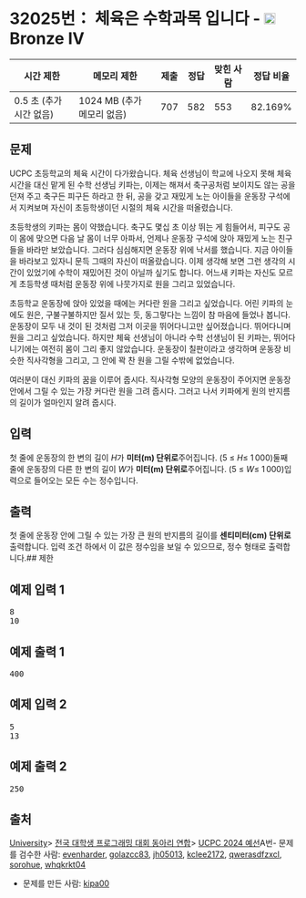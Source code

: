 # 32025번： 체육은 수학과목 입니다 - <img src="https://static.solved.ac/tier_small/2.svg" style="height:20px" />Bronze IV

| 시간 제한 | 메모리 제한 | 제출 | 정답 | 맞힌 사람 | 정답 비율 |
| --- | --- | --- | --- | --- | --- |
| 0.5 초 (추가 시간 없음) | 1024 MB (추가 메모리 없음) | 707 | 582 | 553 | 82.169% |

## 문제

UCPC 초등학교의 체육 시간이 다가왔습니다. 체육 선생님이 학교에 나오지 못해 체육 시간을 대신 맡게 된 수학 선생님 키파는, 이제는 해져서 축구공처럼 보이지도 않는 공을 던져 주고 축구든 피구든 하라고 한 뒤, 공을 갖고 재밌게 노는 아이들을 운동장 구석에서 지켜보며 자신이 초등학생이던 시절의 체육 시간을 떠올렸습니다.

초등학생의 키파는 몸이 약했습니다. 축구도 몇십 초 이상 뛰는 게 힘들어서, 피구도 공이 몸에 맞으면 다음 날 몸이 너무 아파서, 언제나 운동장 구석에 앉아 재밌게 노는 친구들을 바라만 보았습니다. 그러다 심심해지면 운동장 위에 낙서를 했습니다. 지금 아이들을 바라보고 있자니 문득 그때의 자신이 떠올랐습니다. 이제 생각해 보면 그런 생각의 시간이 있었기에 수학이 재밌어진 것이 아닐까 싶기도 합니다. 어느새 키파는 자신도 모르게 초등학생 때처럼 운동장 위에 나뭇가지로 원을 그리고 있었습니다.

초등학교 운동장에 앉아 있었을 때에는 커다란 원을 그리고 싶었습니다. 어린 키파의 눈에도 원은, 구불구불하지만 질서 있는 듯, 동그랗다는 느낌이 참 마음에 들었나 봅니다. 운동장이 모두 내 것이 된 것처럼 그저 이곳을 뛰어다니고만 싶어졌습니다. 뛰어다니며 원을 그리고 싶었습니다. 하지만 체육 선생님이 아니라 수학 선생님이 된 키파는, 뛰어다니기에는 여전히 몸이 그리 좋지 않았습니다. 운동장이 칠판이라고 생각하며 운동장 비슷한 직사각형을 그리고, 그 안에 꽉 찬 원을 그릴 수밖에 없었습니다.

여러분이 대신 키파의 꿈을 이루어 줍시다. 직사각형 모양의 운동장이 주어지면 운동장 안에서 그릴 수 있는 가장 커다란 원을 그려 줍시다. 그러고 나서 키파에게 원의 반지름의 길이가 얼마인지 알려 줍시다.

## 입력

첫 줄에 운동장의 한 변의 길이 <em>H</em>가 <strong>미터(m) 단위로</strong>주어집니다. (5 ≤ <em>H</em>≤ 1 000)둘째 줄에 운동장의 다른 한 변의 길이 <em>W</em>가 <strong>미터(m) 단위로</strong>주어집니다. (5 ≤ <em>W</em>≤ 1 000)입력으로 들어오는 모든 수는 정수입니다.

## 출력

첫 줄에 운동장 안에 그릴 수 있는 가장 큰 원의 반지름의 길이를 <strong>센티미터(cm) 단위로</strong>출력합니다. 입력 조건 하에서 이 값은 정수임을 보일 수 있으므로, 정수 형태로 출력합니다.## 제한

## 예제 입력 1

<pre>8
10
</pre>
## 예제 출력 1

<pre>400
</pre>
## 예제 입력 2

<pre>5
13
</pre>
## 예제 출력 2

<pre>250
</pre>
## 출처

[University](/category/5)> [전국 대학생 프로그래밍 대회 동아리 연합](/category/318)> [UCPC 2024 예선](/category/detail/4252)A번- 문제를 검수한 사람: [evenharder](/user/evenharder), [golazcc83](/user/golazcc83), [jh05013](/user/jh05013), [kclee2172](/user/kclee2172), [qwerasdfzxcl](/user/qwerasdfzxcl), [sorohue](/user/sorohue), [whqkrkt04](/user/whqkrkt04)
- 문제를 만든 사람: [kipa00](/user/kipa00)
